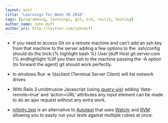 ```yaml
---
layout: post
title: "Learnings for Week 39 2010"
tags: [programming, learnings, git, ssh, rails3, testing]
author_name: John Duff
author_uri: http://twitter.com/johnduff
---
```


* If you need to access Git on a remote machine and can't add an ssh key from that machine to the server adding a few options to the .ssh/config should do the trick:{% highlight bash %}
User jduff
Host git.server.com
{% endhighlight %}If you then ssh to the machine passing the -A option (to forward the agent) git should work perfectly.

-   In windows Run =\> \\\\tsclient (Terminal Server Client) will list
    network drives

<!-- -->

-   With Rails 3 unobtrusive Javascript (using
    <a href='http://github.com/rails/jquery-ujs'>jquery-ujs</a>) adding
    ‘data-remote=true’ and ‘action=URL’ attributes any input element can
    be made to do an ajax request without any extra work.

<!-- -->

-   <a href='http://github.com/tomas-stefano/infinity_test'>infinity\_test</a>
    is an alternative to
    <a href='http://ph7spot.com/musings/getting-started-with-autotest'>Autotest</a>
    that uses <a href='http://github.com/mynyml/watchr'>Watchr</a> and
    <a href='http://rvm.beginrescueend.com'>RVM</a> allowing you to
    easily run your tests against multiple rubies at once.
